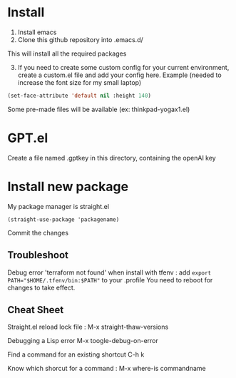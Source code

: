# Install

1. Install emacs
2. Clone this github repository into .emacs.d/

This will install all the required packages

3. If you need to create some custom config for your current environment, create a custom.el file and add your config here.
Example (needed to increase the font size for my small laptop)

```custom.el
(set-face-attribute 'default nil :height 140)
```

Some pre-made files will be available (ex: thinkpad-yogax1.el)

# GPT.el

Create a file named .gptkey in this directory, containing the openAI key

# Install new package

My package manager is straight.el
```
(straight-use-package 'packagename)
```

Commit the changes

## Troubleshoot

Debug error 'terraform not found' when install with tfenv :
add `export PATH="$HOME/.tfenv/bin:$PATH"` to your .profile
You need to reboot for changes to take effect.

## Cheat Sheet

Straight.el
reload lock file : M-x straight-thaw-versions

Debugging a Lisp error
M-x toogle-debug-on-error

Find a command for an existing shortcut
C-h k

Know which shorcut for a command :
M-x where-is commandname
